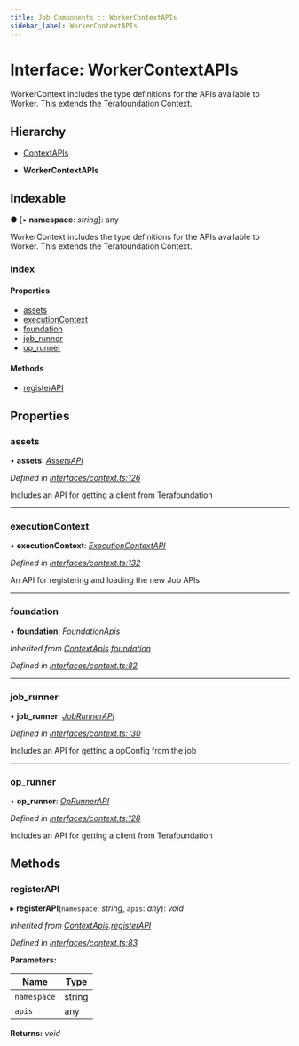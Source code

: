 ```yaml
---
title: Job Components :: WorkerContextAPIs
sidebar_label: WorkerContextAPIs
---
```


# Interface: WorkerContextAPIs

WorkerContext includes the type definitions for
the APIs available to Worker.
This extends the Terafoundation Context.

## Hierarchy

  * [ContextAPIs](contextapis.md)

  * **WorkerContextAPIs**

## Indexable

● \[▪ **namespace**: *string*\]: any

WorkerContext includes the type definitions for
the APIs available to Worker.
This extends the Terafoundation Context.

### Index

#### Properties

* [assets](workercontextapis.md#assets)
* [executionContext](workercontextapis.md#executioncontext)
* [foundation](workercontextapis.md#foundation)
* [job_runner](workercontextapis.md#job_runner)
* [op_runner](workercontextapis.md#op_runner)

#### Methods

* [registerAPI](workercontextapis.md#registerapi)

## Properties

###  assets

• **assets**: *[AssetsAPI](assetsapi.md)*

*Defined in [interfaces/context.ts:126](https://github.com/terascope/teraslice/blob/e480fc67/packages/job-components/src/interfaces/context.ts#L126)*

Includes an API for getting a client from Terafoundation

___

###  executionContext

• **executionContext**: *[ExecutionContextAPI](../classes/executioncontextapi.md)*

*Defined in [interfaces/context.ts:132](https://github.com/terascope/teraslice/blob/e480fc67/packages/job-components/src/interfaces/context.ts#L132)*

An API for registering and loading the new Job APIs

___

###  foundation

• **foundation**: *[FoundationApis](foundationapis.md)*

*Inherited from [ContextApis](contextapis.md).[foundation](contextapis.md#foundation)*

*Defined in [interfaces/context.ts:82](https://github.com/terascope/teraslice/blob/e480fc67/packages/job-components/src/interfaces/context.ts#L82)*

___

###  job_runner

• **job_runner**: *[JobRunnerAPI](jobrunnerapi.md)*

*Defined in [interfaces/context.ts:130](https://github.com/terascope/teraslice/blob/e480fc67/packages/job-components/src/interfaces/context.ts#L130)*

Includes an API for getting a opConfig from the job

___

###  op_runner

• **op_runner**: *[OpRunnerAPI](oprunnerapi.md)*

*Defined in [interfaces/context.ts:128](https://github.com/terascope/teraslice/blob/e480fc67/packages/job-components/src/interfaces/context.ts#L128)*

Includes an API for getting a client from Terafoundation

## Methods

###  registerAPI

▸ **registerAPI**(`namespace`: *string*, `apis`: *any*): *void*

*Inherited from [ContextApis](contextapis.md).[registerAPI](contextapis.md#registerapi)*

*Defined in [interfaces/context.ts:83](https://github.com/terascope/teraslice/blob/e480fc67/packages/job-components/src/interfaces/context.ts#L83)*

**Parameters:**

Name | Type |
------ | ------ |
`namespace` | string |
`apis` | any |

**Returns:** *void*
